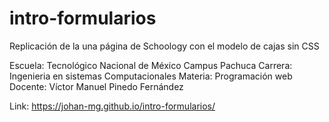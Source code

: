 # intro-formularios
Replicación de la una página de Schoology con el modelo de cajas sin CSS

Escuela: Tecnológico Nacional de México Campus Pachuca
Carrera: Ingenieria en sistemas Computacionales
Materia: Programación web
Docente: Víctor Manuel Pinedo Fernández

Link: https://johan-mg.github.io/intro-formularios/
